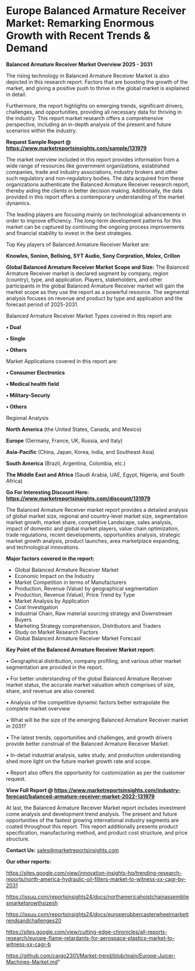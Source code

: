 # Europe Balanced Armature Receiver Market: Remarking Enormous Growth with Recent Trends & Demand

<Strong> Balanced Armature Receiver Market Overview 2025 - 2031</strong>

The rising technology in Balanced Armature Receiver Market is also depicted in this research report. Factors that are boosting the growth of the market, and giving a positive push to thrive in the global market is explained in detail.

Furthermore, the report highlights on emerging trends, significant drivers, challenges, and opportunities, providing all necessary data for thriving in the industry. This report market research offers a comprehensive perspective, including an in-depth analysis of the present and future scenarios within the industry.

<strong>Request Sample Report @ <a href=https://www.marketreportsinsights.com/sample/131979>https://www.marketreportsinsights.com/sample/131979</a></strong>

The market overview included in this report provides information from a wide range of resources like government organizations, established companies, trade and industry associations, industry brokers and other such regulatory and non-regulatory bodies. The data acquired from these organizations authenticate the Balanced Armature Receiver research report, thereby aiding the clients in better decision making. Additionally, the data provided in this report offers a contemporary understanding of the market dynamics.

The leading players are focusing mainly on technological advancements in order to improve efficiency. The long-term development patterns for this market can be captured by continuing the ongoing process improvements and financial stability to invest in the best strategies.

Top Key players of Balanced Armature Receiver Market are:

<strong>Knowles, Sonion, Bellsing, SYT Audio, Sony Corpration, Molex, Crillon</strong>

<strong><b>Global Balanced Armature Receiver Market Scope and Size:</b></strong>
The Balanced Armature Receiver market is declared segment by company, region (country), type, and application. Players, stakeholders, and other participants in the global Balanced Armature Receiver market will gain the market scope as they use the report as a powerful resource. The segmental analysis focuses on revenue and product by type and application and the forecast period of 2025-2031.

Balanced Armature Receiver Market Types covered in this report are:

<strong>• Dual

• Single

• Others</strong>

Market Applications covered in this report are:

<strong>• Consumer Electronics

• Medical health field

• Military-Securiy

• Others</strong> 

Regional Analysis

<strong>North America</strong> (the United States, Canada, and Mexico)

<strong>Europe</strong> (Germany, France, UK, Russia, and Italy)

<strong>Asia-Pacific</strong> (China, Japan, Korea, India, and Southeast Asia)

<strong>South America</strong> (Brazil, Argentina, Colombia, etc.)

<strong>The Middle East and Africa</strong> (Saudi Arabia, UAE, Egypt, Nigeria, and South Africa)

<strong>Go For Interesting Discount Here: <a href=https://www.marketreportsinsights.com/discount/131979>https://www.marketreportsinsights.com/discount/131979</a></strong>

The Balanced Armature Receiver market report provides a detailed analysis of global market size, regional and country-level market size, segmentation market growth, market share, competitive Landscape, sales analysis, impact of domestic and global market players, value chain optimization, trade regulations, recent developments, opportunities analysis, strategic market growth analysis, product launches, area marketplace expanding, and technological innovations.

<strong><b>Major factors covered in the report:</b></strong>
<ul>
  <li>Global Balanced Armature Receiver Market </li>
  <li>Economic Impact on the Industry</li>
  <li>Market Competition in terms of Manufacturers</li>
  <li>Production, Revenue (Value) by geographical segmentation</li>
  <li>Production, Revenue (Value), Price Trend by Type</li>
  <li>Market Analysis by Application</li>
  <li>Cost Investigation</li>
  <li>Industrial Chain, Raw material sourcing strategy and Downstream Buyers</li>
  <li>Marketing Strategy comprehension, Distributors and Traders</li>
  <li>Study on Market Research Factors</li>
  <li>Global Balanced Armature Receiver Market Forecast</li>
</ul>

<strong><b>Key Point of the Balanced Armature Receiver Market report:</b></strong>

• Geographical distribution, company profiling, and various other market segmentation are provided in the report.

• For better understanding of the global Balanced Armature Receiver market status, the accurate market valuation which comprises of size, share, and revenue are also covered.

• Analysis of the competitive dynamic factors better extrapolate the complete market overview

• What will be the size of the emerging Balanced Armature Receiver market in 2031?

• The latest trends, opportunities and challenges, and growth drivers provide better construal of the Balanced Armature Receiver Market.

• In-detail industrial analysis, sales study, and production understanding shed more light on the future market growth rate and scope.

• Report also offers the opportunity for customization as per the customer request.

<strong><b>View Full Report @ <a href=https://www.marketreportsinsights.com/industry-forecast/balanced-armature-receiver-market-2022-131979>https://www.marketreportsinsights.com/industry-forecast/balanced-armature-receiver-market-2022-131979</a></b></strong>


At last, the Balanced Armature Receiver Market report includes investment come analysis and development trend analysis. The present and future opportunities of the fastest growing international industry segments are coated throughout this report. This report additionally presents product specification, manufacturing method, and product cost structure, and price structure.

<strong>Contact Us:</strong>
sales@marketreportsinsights.com

<strong>Our other reports:</strong>

<a href=https://sites.google.com/view/innovation-insights-hq/trending-research-reports/north-america-hydraulic-oil-filters-market-to-witness-xx-cagr-by-2031>https://sites.google.com/view/innovation-insights-hq/trending-research-reports/north-america-hydraulic-oil-filters-market-to-witness-xx-cagr-by-2031</a>

<a href=https://issuu.com/reportsinsights24/docs/northamericahoistchainassembliesmarketgrowthsizesh>https://issuu.com/reportsinsights24/docs/northamericahoistchainassembliesmarketgrowthsizesh</a>

<a href=https://issuu.com/reportsinsights24/docs/europerubbercasterwheelmarkettrendsandchallenges20>https://issuu.com/reportsinsights24/docs/europerubbercasterwheelmarkettrendsandchallenges20</a>

<a href=https://sites.google.com/view/cutting-edge-chronicles/all-reports-research/europe-flame-retardants-for-aerospace-plastics-market-to-witness-xx-cagr-b>https://sites.google.com/view/cutting-edge-chronicles/all-reports-research/europe-flame-retardants-for-aerospace-plastics-market-to-witness-xx-cagr-b</a>

<a href=https://github.com/cargo2301/Market-trend/blob/main/Europe-Juicer-Machines-Market.md>https://github.com/cargo2301/Market-trend/blob/main/Europe-Juicer-Machines-Market.md</a>"
